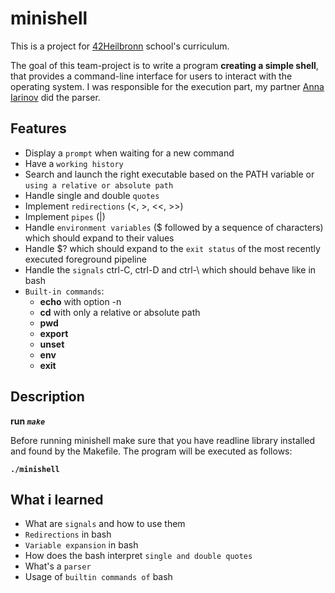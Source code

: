 # minishell
This is a project for [42Heilbronn](https://www.42heilbronn.de/en/curriculum/) school's curriculum.

The goal of this team-project is to write a program __creating a simple shell__, that provides a command-line interface for users to interact with the operating system. I was responsible for the execution part, my partner [Anna Iarinov](https://github.com/iarinov) did the parser.

## Features
+ Display a `prompt` when waiting for a new command
+ Have a `working history`
+ Search and launch the right executable based on the PATH variable or `using a relative or absolute path`
+ Handle single and double `quotes`
+ Implement `redirections` (<, >, <<, >>)
+ Implement `pipes` (|)
+ Handle `environment variables` ($ followed by a sequence of characters) which should expand to their values
+ Handle $? which should expand to the `exit status` of the most recently executed foreground pipeline
+ Handle the `signals` ctrl-C, ctrl-D and ctrl-\ which should behave like in bash
+ `Built-in commands`:
   - __echo__ with option -n
   - __cd__ with only a relative or absolute path
   - __pwd__
   - __export__
   - __unset__
   - __env__
   - __exit__

## Description
**run _`make`_**

Before running minishell make sure that you have readline library installed and found by the Makefile.
The program will be executed as follows:

__`./minishell`__

## What i learned
+ What are `signals` and how to use them
+ `Redirections` in bash
+ `Variable expansion` in bash
+ How does the bash interpret `single and double quotes`
+ What's a `parser`
+ Usage of `builtin commands of` bash
